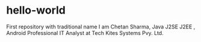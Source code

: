 # hello-world
First repository with traditional name
I am Chetan Sharma, Java J2SE J2EE , Android Professional IT Analyst at Tech Kites Systems Pvy. Ltd.
